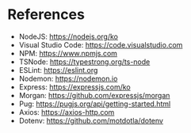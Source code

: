 # References

- NodeJS: https://nodejs.org/ko
- Visual Studio Code: https://code.visualstudio.com
- NPM: https://www.npmjs.com
- TSNode: https://typestrong.org/ts-node
- ESLint: https://eslint.org
- Nodemon: https://nodemon.io
- Express: https://expressjs.com/ko
- Morgan: https://github.com/expressjs/morgan
- Pug: https://pugjs.org/api/getting-started.html
- Axios: https://axios-http.com
- Dotenv: https://github.com/motdotla/dotenv
